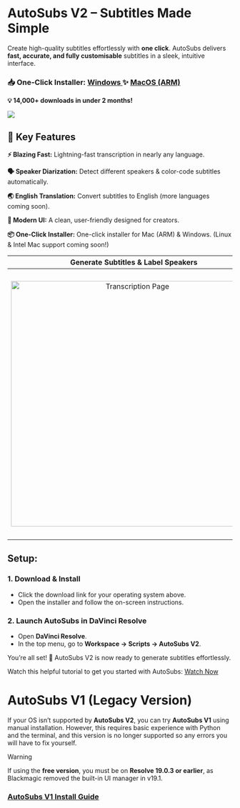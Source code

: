 # AutoSubs V2 – Subtitles Made Simple
Create high-quality subtitles effortlessly with **one click**. AutoSubs delivers **fast, accurate, and fully customisable** subtitles in a sleek, intuitive interface.

### 📥 One-Click Installer: [Windows ](https://github.com/tmoroney/auto-subs/releases/latest/download/AutoSubs-Win-setup.exe) ✨ [MacOS (ARM)](https://github.com/tmoroney/auto-subs/releases/latest/download/AutoSubs-Mac-ARM.pkg)
**💡 14,000+ downloads in under 2 months!**

<a href="https://www.buymeacoffee.com/tmoroney"><img src="https://img.buymeacoffee.com/button-api/?text=Buy me a coffee&emoji=&slug=tmoroney&button_colour=3562e3&font_colour=ffffff&font_family=Poppins&outline_colour=ffffff&coffee_colour=FFDD00" /></a>

## 🚀 Key Features
**⚡ Blazing Fast:** Lightning-fast transcription in nearly any language.

**🗣️ Speaker Diarization:** Detect different speakers & color-code subtitles automatically.

**🌏 English Translation:** Convert subtitles to English (more languages coming soon).

**🎨 Modern UI:** A clean, user-friendly designed for creators.

**📦 One-Click Installer:** One-click installer for Mac (ARM) & Windows. (Linux & Intel Mac support coming soon!)

Generate Subtitles & Label Speakers |  Advanced Settings
:-------------------------:|:-------------------------:
<img width="550" alt="Transcription Page" src="https://github.com/user-attachments/assets/59803d26-cda0-4b44-ac54-3eb46438f7a6"> | <img width="600" alt="Advanced Settings" src="https://github.com/user-attachments/assets/d136f300-89be-4f0c-a330-57372fd71041">

## Setup:
### 1. Download & Install
- Click the download link for your operating system above.
- Open the installer and follow the on-screen instructions.

### 2. Launch AutoSubs in DaVinci Resolve
- Open **DaVinci Resolve**.
- In the top menu, go to **Workspace → Scripts → AutoSubs V2**.

You’re all set! 🚀 AutoSubs V2 is now ready to generate subtitles effortlessly.

Watch this helpful tutorial to get you started with AutoSubs: [Watch Now](https://www.youtube.com/watch?v=U36KbpoAPxM)

# AutoSubs V1 (Legacy Version)
If your OS isn’t supported by **AutoSubs V2**, you can try **AutoSubs V1** using manual installation. However, this requires basic experience with Python and the terminal, and this version is no longer supported so any errors you will have to fix yourself.
>[!Warning]
If using the **free version**, you must be on **Resolve 19.0.3 or earlier**, as Blackmagic removed the built-in UI manager in v19.1.

### [AutoSubs V1 Install Guide](https://github.com/tmoroney/auto-subs/blob/a695224b66e46c62dc716f5336582795e7174f17/V1_README.md)

